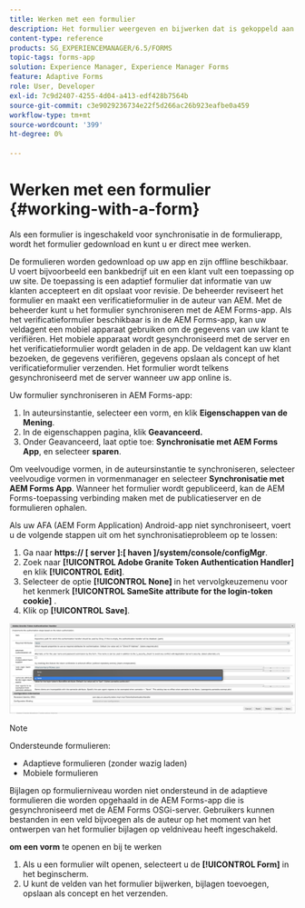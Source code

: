 ```yaml
---
title: Werken met een formulier
description: Het formulier weergeven en bijwerken dat is gekoppeld aan een taak of beginpunt in de AEM Forms-app
content-type: reference
products: SG_EXPERIENCEMANAGER/6.5/FORMS
topic-tags: forms-app
solution: Experience Manager, Experience Manager Forms
feature: Adaptive Forms
role: User, Developer
exl-id: 7c9d2407-4255-4d04-a413-edf428b7564b
source-git-commit: c3e9029236734e22f5d266ac26b923eafbe0a459
workflow-type: tm+mt
source-wordcount: '399'
ht-degree: 0%

---
```


# Werken met een formulier {#working-with-a-form}

Als een formulier is ingeschakeld voor synchronisatie in de formulierapp, wordt het formulier gedownload en kunt u er direct mee werken.

De formulieren worden gedownload op uw app en zijn offline beschikbaar. U voert bijvoorbeeld een bankbedrijf uit en een klant vult een toepassing op uw site. De toepassing is een adaptief formulier dat informatie van uw klanten accepteert en dit opslaat voor revisie. De beheerder reviseert het formulier en maakt een verificatieformulier in de auteur van AEM. Met de beheerder kunt u het formulier synchroniseren met de AEM Forms-app. Als het verificatieformulier beschikbaar is in de AEM Forms-app, kan uw veldagent een mobiel apparaat gebruiken om de gegevens van uw klant te verifiëren. Het mobiele apparaat wordt gesynchroniseerd met de server en het verificatieformulier wordt geladen in de app. De veldagent kan uw klant bezoeken, de gegevens verifiëren, gegevens opslaan als concept of het verificatieformulier verzenden. Het formulier wordt telkens gesynchroniseerd met de server wanneer uw app online is.

Uw formulier synchroniseren in AEM Forms-app:

1. In auteursinstantie, selecteer een vorm, en klik **Eigenschappen van de Mening**.
1. In de eigenschappen pagina, klik **Geavanceerd.**
1. Onder Geavanceerd, laat optie toe: **Synchronisatie met AEM Forms App**, en selecteer **sparen**.

Om veelvoudige vormen, in de auteursinstantie te synchroniseren, selecteer veelvoudige vormen in vormenmanager en selecteer **Synchronisatie met AEM Forms App**. Wanneer het formulier wordt gepubliceerd, kan de AEM Forms-toepassing verbinding maken met de publicatieserver en de formulieren ophalen.

Als uw AFA (AEM Form Application) Android-app niet synchroniseert, voert u de volgende stappen uit om het synchronisatieprobleem op te lossen:

1. Ga naar **https:// [ server ]:[ haven ]/system/console/configMgr**.
1. Zoek naar **[!UICONTROL Adobe Granite Token Authentication Handler]** en klik **[!UICONTROL Edit]**.
1. Selecteer de optie **[!UICONTROL None]** in het vervolgkeuzemenu voor het kenmerk **[!UICONTROL SameSite attribute for the login-token cookie]** .
1. Klik op **[!UICONTROL Save]**.

![ het Beeld van de Synchronisatie met AFA Android app ](/help/forms/using/assets/afaandroid.png)

>[!NOTE]
>
>Ondersteunde formulieren:
>
>* Adaptieve formulieren (zonder wazig laden)
>* Mobiele formulieren
>
>Bijlagen op formulierniveau worden niet ondersteund in de adaptieve formulieren die worden opgehaald in de AEM Forms-app die is gesynchroniseerd met de AEM Forms OSGi-server. Gebruikers kunnen bestanden in een veld bijvoegen als de auteur op het moment van het ontwerpen van het formulier bijlagen op veldniveau heeft ingeschakeld.


**om een vorm** te openen en bij te werken

1. Als u een formulier wilt openen, selecteert u de **[!UICONTROL Form]** in het beginscherm.
1. U kunt de velden van het formulier bijwerken, bijlagen toevoegen, opslaan als concept en het verzenden.

